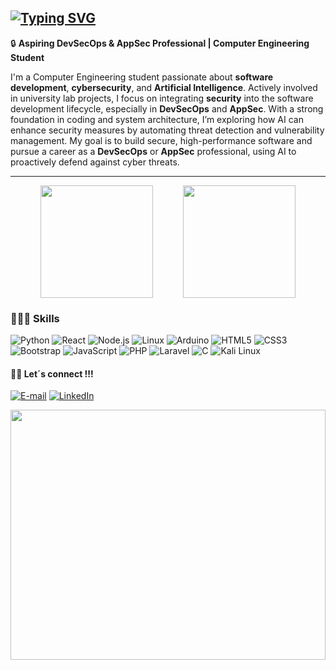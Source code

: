 [![Typing SVG](https://readme-typing-svg.demolab.com?font=Noto+Sans+MonoPause&weight=700&size=24&duration=4999&pause=1000&color=00FF00&&vCenter=true&width=435&lines=$npm+-i+Joel+Miranda)](https://git.io/typing-svg)
---

🔒 **Aspiring DevSecOps & AppSec Professional | Computer Engineering Student**

I'm a Computer Engineering student passionate about **software development**, **cybersecurity**, and **Artificial Intelligence**. Actively involved in university lab projects, I focus on integrating **security** into the software development lifecycle, especially in **DevSecOps** and **AppSec**. With a strong foundation in coding and system architecture, I’m exploring how AI can enhance security measures by automating threat detection and vulnerability management. My goal is to build secure, high-performance software and pursue a career as a **DevSecOps** or **AppSec** professional, using AI to proactively defend against cyber threats.

---
<p align="center" style="display: flex; justify-content: space-evenly; align-items: center;">
  <a href="https://github.com/JoeMiran">
    <img height="180em" src="https://github-readme-stats-eight-theta.vercel.app/api/top-langs/?username=JoeMiran&layout=compact&langs_count=8&theme=highcontrast&border_radius=10&bg_color=000000&title_color=00FF00&text_color=00FF00"/>
  </a>
  <a href="https://github.com/JoeMiran">
    <img height="180em" src="https://github-readme-stats-eight-theta.vercel.app/api?username=JoeMiran&show_icons=true&theme=highcontrast&include_all_commits=true&count_private=true&border_radius=10&bg_color=000000&title_color=00FF00&text_color=00FF00"/>
  </a>
</p>

### 👩🏻‍💻 Skills
![Python](https://img.shields.io/badge/Python-000?style=for-the-badge&logo=python&logoColor=00FF00)
![React](https://img.shields.io/badge/React-000?style=for-the-badge&logo=react&logoColor=00FF00)
![Node.js](https://img.shields.io/badge/Node.js-000?style=for-the-badge&logo=node.js&logoColor=00FF00)
![Linux](https://img.shields.io/badge/Linux-000?style=for-the-badge&logo=linux&logoColor=00FF00)
![Arduino](https://img.shields.io/badge/Arduino-000?style=for-the-badge&logo=arduino&logoColor=00FF00)
![HTML5](https://img.shields.io/badge/HTML5-000?style=for-the-badge&logo=html5&logoColor=00FF00)
![CSS3](https://img.shields.io/badge/CSS3-000?style=for-the-badge&logo=css3&logoColor=00FF00)
![Bootstrap](https://img.shields.io/badge/Bootstrap-000?style=for-the-badge&logo=bootstrap&logoColor=00FF00)
![JavaScript](https://img.shields.io/badge/JavaScript-000?style=for-the-badge&logo=javascript&logoColor=00FF00)
![PHP](https://img.shields.io/badge/PHP-000?style=for-the-badge&logo=php&logoColor=00FF00)
![Laravel](https://img.shields.io/badge/Laravel-000?style=for-the-badge&logo=laravel&logoColor=00FF00)
![C](https://img.shields.io/badge/C-000?style=for-the-badge&logo=c&logoColor=00FF00)
![Kali Linux](https://img.shields.io/badge/Kali_Linux-000?style=for-the-badge&logo=kali-linux&logoColor=00FF00)

#### 👋🏻 Let´s connect !!!
[![E-mail](https://img.shields.io/badge/-Email-000?style=for-the-badge&logo=gmail&logoColor=00FF00&color:ff5d8f)](mailto:thzliaramos@gmail.com)
[![LinkedIn](https://img.shields.io/badge/-LinkedIn-000?style=for-the-badge&logo=linkedin&logoColor=00FF00&color:ff5d8f)](https://www.linkedin.com/in/thaliaramoss)

<img width="100%" height="400px" src="https://64.media.tumblr.com/6bb6d126dacd6548ead1462352075448/tumblr_mqvce1ISEE1qghzg0o1_500.gifv"/>
